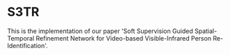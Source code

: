 # S3TR
This is the implementation of our paper 'Soft Supervision Guided Spatial-Temporal Refinement Network for
Video-based Visible-Infrared Person Re-Identification'.
